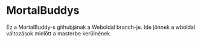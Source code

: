 # MortalBuddys
Ez a MortalBuddy-s githubjának a Weboldal branch-je. Ide jönnek a wboldal változások mielőtt a masterbe kerülnének.
